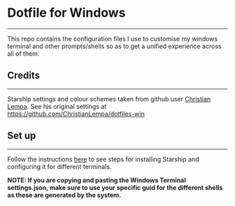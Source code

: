 # Dotfile for Windows

---

This repo contains the configuration files I use to customise my windows terminal and other prompts/shells so as to get a unified experience across all of them.

## Credits

---

  Starship settings and colour schemes taken from github user [Christian Lempa](https://github.com/ChristianLempa). See his original settings at https://github.com/ChristianLempa/dotfiles-win

  ## Set up
  ---
Follow the instructions [here](https://starship.rs/guide/#%F0%9F%9A%80-installation) to see steps for installing Starship and configuring it for different terminals.

**NOTE: If you are copying and pasting the Windows Terminal settings.json, make sure to use your specific guid for the different shells as these are generated by the system.**




